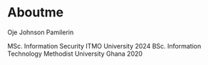 # Aboutme


Oje Johnson Pamilerin

MSc. Information Security         ITMO University               2024
BSc. Information Technology       Methodist University Ghana    2020



